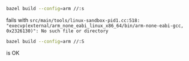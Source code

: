 ```sh
bazel build --config=arm //:s 
```

fails with `src/main/tools/linux-sandbox-pid1.cc:518: "execvp(external/arm_none_eabi_linux_x86_64/bin/arm-none-eabi-gcc, 0x2326130)": No such file or directory`


```sh
bazel build --config=arm //:S
```

is OK 

